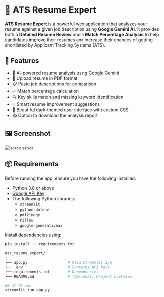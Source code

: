 # 📝 ATS Resume Expert

**ATS Resume Expert** is a powerful web application that analyzes your resume against a given job description using **Google Gemini AI**. It provides both a **Detailed Resume Review** and a **Match Percentage Analysis** to help candidates improve their resumes and increase their chances of getting shortlisted by Applicant Tracking Systems (ATS).

## 🚀 Features

- 🧠 AI-powered resume analysis using Google Gemini
- 📄 Upload resume in PDF format
- 📋 Paste job descriptions for comparison
- ✅ Match percentage calculation
- 🔍 Key skills match and missing keyword identification
- 💡 Smart resume improvement suggestions
- 🎨 Beautiful dark-themed user interface with custom CSS
- 📥 Option to download the analysis report

## 🖼️ Screenshot

![screenshot](https://user-images.githubusercontent.com/your-username/your-screenshot.png)

## 📦 Requirements

Before running the app, ensure you have the following installed:

- Python 3.8 or above
- [Google API Key](https://makersuite.google.com/app/apikey)
- The following Python libraries:
  - `streamlit`
  - `python-dotenv`
  - `pdf2image`
  - `Pillow`
  - `google-generativeai`

Install dependencies using:

```bash
pip install -r requirements.txt

ats_resume_expert/
│
├── app.py                  # Main Streamlit app
├── .env                    # Contains API keys
├── requirements.txt        # Dependencies
└── README.md               # (Optional) Project overview

## 📦 TO run 
streamlit run app.py


